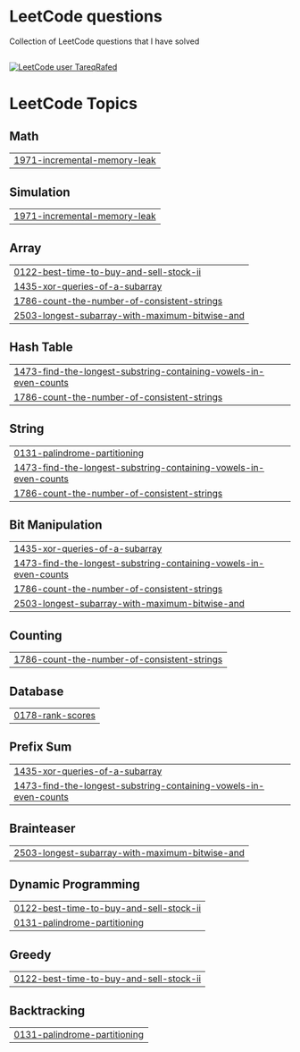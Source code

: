 # LeetCode questions
Collection of LeetCode questions that I have solved
##
[![LeetCode user TareqRafed](https://img.shields.io/badge/dynamic/json?style=for-the-badge&labelColor=black&color=%23ffa116&label=Solved&query=solved&url=https%3A%2F%2Fleetcode-badge.vercel.app%2Fapi%2Fusers%2FTareqRafed)](https://leetcode.com/TareqRafed/)

<!---LeetCode Topics Start-->
# LeetCode Topics
## Math
|  |
| ------- |
| [1971-incremental-memory-leak](https://github.com/TareqRafed/Leethub/tree/master/1971-incremental-memory-leak) |
## Simulation
|  |
| ------- |
| [1971-incremental-memory-leak](https://github.com/TareqRafed/Leethub/tree/master/1971-incremental-memory-leak) |
## Array
|  |
| ------- |
| [0122-best-time-to-buy-and-sell-stock-ii](https://github.com/TareqRafed/Leethub/tree/master/0122-best-time-to-buy-and-sell-stock-ii) |
| [1435-xor-queries-of-a-subarray](https://github.com/TareqRafed/Leethub/tree/master/1435-xor-queries-of-a-subarray) |
| [1786-count-the-number-of-consistent-strings](https://github.com/TareqRafed/Leethub/tree/master/1786-count-the-number-of-consistent-strings) |
| [2503-longest-subarray-with-maximum-bitwise-and](https://github.com/TareqRafed/Leethub/tree/master/2503-longest-subarray-with-maximum-bitwise-and) |
## Hash Table
|  |
| ------- |
| [1473-find-the-longest-substring-containing-vowels-in-even-counts](https://github.com/TareqRafed/Leethub/tree/master/1473-find-the-longest-substring-containing-vowels-in-even-counts) |
| [1786-count-the-number-of-consistent-strings](https://github.com/TareqRafed/Leethub/tree/master/1786-count-the-number-of-consistent-strings) |
## String
|  |
| ------- |
| [0131-palindrome-partitioning](https://github.com/TareqRafed/Leethub/tree/master/0131-palindrome-partitioning) |
| [1473-find-the-longest-substring-containing-vowels-in-even-counts](https://github.com/TareqRafed/Leethub/tree/master/1473-find-the-longest-substring-containing-vowels-in-even-counts) |
| [1786-count-the-number-of-consistent-strings](https://github.com/TareqRafed/Leethub/tree/master/1786-count-the-number-of-consistent-strings) |
## Bit Manipulation
|  |
| ------- |
| [1435-xor-queries-of-a-subarray](https://github.com/TareqRafed/Leethub/tree/master/1435-xor-queries-of-a-subarray) |
| [1473-find-the-longest-substring-containing-vowels-in-even-counts](https://github.com/TareqRafed/Leethub/tree/master/1473-find-the-longest-substring-containing-vowels-in-even-counts) |
| [1786-count-the-number-of-consistent-strings](https://github.com/TareqRafed/Leethub/tree/master/1786-count-the-number-of-consistent-strings) |
| [2503-longest-subarray-with-maximum-bitwise-and](https://github.com/TareqRafed/Leethub/tree/master/2503-longest-subarray-with-maximum-bitwise-and) |
## Counting
|  |
| ------- |
| [1786-count-the-number-of-consistent-strings](https://github.com/TareqRafed/Leethub/tree/master/1786-count-the-number-of-consistent-strings) |
## Database
|  |
| ------- |
| [0178-rank-scores](https://github.com/TareqRafed/Leethub/tree/master/0178-rank-scores) |
## Prefix Sum
|  |
| ------- |
| [1435-xor-queries-of-a-subarray](https://github.com/TareqRafed/Leethub/tree/master/1435-xor-queries-of-a-subarray) |
| [1473-find-the-longest-substring-containing-vowels-in-even-counts](https://github.com/TareqRafed/Leethub/tree/master/1473-find-the-longest-substring-containing-vowels-in-even-counts) |
## Brainteaser
|  |
| ------- |
| [2503-longest-subarray-with-maximum-bitwise-and](https://github.com/TareqRafed/Leethub/tree/master/2503-longest-subarray-with-maximum-bitwise-and) |
## Dynamic Programming
|  |
| ------- |
| [0122-best-time-to-buy-and-sell-stock-ii](https://github.com/TareqRafed/Leethub/tree/master/0122-best-time-to-buy-and-sell-stock-ii) |
| [0131-palindrome-partitioning](https://github.com/TareqRafed/Leethub/tree/master/0131-palindrome-partitioning) |
## Greedy
|  |
| ------- |
| [0122-best-time-to-buy-and-sell-stock-ii](https://github.com/TareqRafed/Leethub/tree/master/0122-best-time-to-buy-and-sell-stock-ii) |
## Backtracking
|  |
| ------- |
| [0131-palindrome-partitioning](https://github.com/TareqRafed/Leethub/tree/master/0131-palindrome-partitioning) |
<!---LeetCode Topics End-->